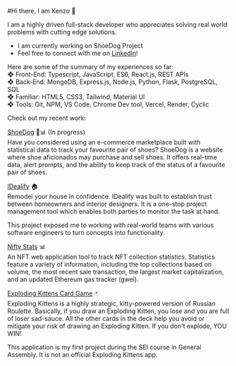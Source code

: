 #Hi there, I am Kenzo 👋

I am a highly driven full-stack developer who appreciates solving real world problems with cutting edge solutions.

- I am currently working on ShoeDog Project
- Feel free to connect with me on [LinkedIn](https://www.linkedin.com/in/kenzothd/)!

Here are some of the summary of my experiences so far: <br>
❖ Front-End: Typescript, JavaScript, ES6, React.js, REST APIs <br>
❖ Back-End: MongoDB, Express.js, Node.js, Python, Flask, PostgreSQL, SQL <br>
❖ Familiar: HTML5, CSS3, Tailwind, Material UI <br>
❖ Tools: Git, NPM, VS Code, Chrome Dev tool, Vercel, Render, Cyclic <br>

Check out my recent work:

[ShoeDog](https://shoedog.vercel.app/) 👟📊 (In progress) <br>
Have you considered using an e-commerce marketplace built with statistical data to track your favourite pair of shoes? ShoeDog is a website where shoe aficionados may purchase and sell shoes. It offers real-time data, alert prompts, and the ability to keep track of the status of a favourite pair of shoes.

[IDealify](https://idealify.vercel.app/) 🏠 <br>
Remodel your house in confidence. IDealify was built to establish trust between homeowners and interior designers. It is a one-stop project management tool which enables both parties to monitor the task at hand.

This project exposed me to working with real-world teams with various software engineers to turn concepts into functionality.

[Nifty Stats](https://niftystats.vercel.app/) 📊
<br >
An NFT web application tool to track NFT collection statistics. Statistics feature a variety of information, including the top collections based on volume, the most recent sale transaction, the largest market capitalization, and an updated Ethereum gas tracker (gwei).

[Exploding Kittens Card Game](https://exploding-kittens-card-game.vercel.app/) 🃏
<br >
Exploding Kittens is a highly strategic, kitty-powered version of Russian Roulette. Basically, if you draw an Exploding Kitten, you lose and you are full of loser sad-sauce. All the other cards in the deck help you avoid or mitigate your risk of drawing an Exploding Kitten. If you don't explode, YOU WIN!

This application is my first project during the SEI course in General Assembly. It is not an official Exploding Kittens app.

